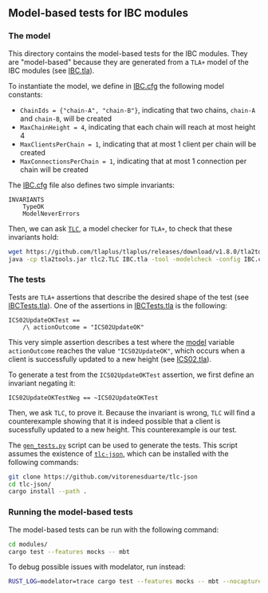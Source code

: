 ## Model-based tests for IBC modules

### The model

This directory contains the model-based tests for the IBC modules. They are "model-based" because they are generated from a `TLA+` model of the IBC modules (see [IBC.tla](support/model_based/IBC.tla)).

To instantiate the model, we define in [IBC.cfg](support/model_based/IBC.cfg) the following model constants:

- `ChainIds = {"chain-A", "chain-B"}`, indicating that two chains, `chain-A` and `chain-B`, will be created
- `MaxChainHeight = 4`, indicating that each chain will reach at most height 4
- `MaxClientsPerChain = 1`, indicating that at most 1 client per chain will be created
- `MaxConnectionsPerChain = 1`, indicating that at most 1 connection per chain will be created

The [IBC.cfg](support/model_based/IBC.cfg) file also defines two simple invariants:
```tla
INVARIANTS
    TypeOK
    ModelNeverErrors
```

Then, we can ask [`TLC`](https://github.com/tlaplus/tlaplus), a model checker for `TLA+`, to check that these invariants hold:

```bash
wget https://github.com/tlaplus/tlaplus/releases/download/v1.8.0/tla2tools.jar
java -cp tla2tools.jar tlc2.TLC IBC.tla -tool -modelcheck -config IBC.cfg -workers auto
```

### The tests

Tests are `TLA+` assertions that describe the desired shape of the test (see [IBCTests.tla](support/model_based/IBCTests.tla)). One of the assertions in [IBCTests.tla](support/model_based/IBCTests.tla) is the following:

```tla
ICS02UpdateOKTest ==
    /\ actionOutcome = "ICS02UpdateOK"
```

This very simple assertion describes a test where the [model](support/model_based/IBC.tla) variable `actionOutcome` reaches the value `"ICS02UpdateOK"`, which occurs when a client is successfully updated to a new height (see [ICS02.tla](support/model_based/ICS02.tla)).

To generate a test from the `ICS02UpdateOKTest` assertion, we first define an invariant negating it:
```tla
ICS02UpdateOKTestNeg == ~ICS02UpdateOKTest
```

Then, we ask `TLC`, to prove it. Because the invariant is wrong, `TLC` will find a counterexample showing that it is indeed possible that a client is sucessfully updated to a new height. This counterexample is our test.

The [`gen_tests.py`](support/model_based/gen_tests.py) script can be used to generate the tests. This script assumes the existence of [`tlc-json`](https://github.com/vitorenesduarte/tlc-json), which can be installed with the following commands:

```bash
git clone https://github.com/vitorenesduarte/tlc-json
cd tlc-json/
cargo install --path .
```

### Running the model-based tests

The model-based tests can be run with the following command:
 
```bash
cd modules/
cargo test --features mocks -- mbt
```

To debug possible issues with modelator, run instead:
```bash
RUST_LOG=modelator=trace cargo test --features mocks -- mbt --nocapture
```
